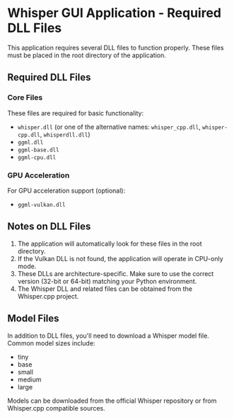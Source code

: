 # Whisper GUI Application - Required DLL Files

This application requires several DLL files to function properly. These files must be placed in the root directory of the application.

## Required DLL Files

### Core Files
These files are required for basic functionality:

- `whisper.dll` (or one of the alternative names: `whisper_cpp.dll`, `whisper-cpp.dll`, `whisperdll.dll`)
- `ggml.dll`
- `ggml-base.dll`
- `ggml-cpu.dll`

### GPU Acceleration
For GPU acceleration support (optional):

- `ggml-vulkan.dll`

## Notes on DLL Files

1. The application will automatically look for these files in the root directory.
2. If the Vulkan DLL is not found, the application will operate in CPU-only mode.
3. These DLLs are architecture-specific. Make sure to use the correct version (32-bit or 64-bit) matching your Python environment.
4. The Whisper DLL and related files can be obtained from the Whisper.cpp project.

## Model Files

In addition to DLL files, you'll need to download a Whisper model file. Common model sizes include:
- tiny
- base
- small
- medium
- large

Models can be downloaded from the official Whisper repository or from Whisper.cpp compatible sources.